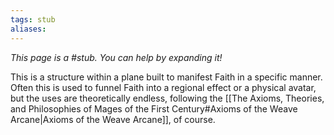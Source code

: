 ```yaml
---
tags: stub
aliases:
---
```


*This page is a #stub. You can help by expanding it!*

This is a structure within a plane built to manifest Faith in a specific manner. Often this is used to funnel Faith into a regional effect or a physical avatar, but the uses are theoretically endless, following the [[The Axioms, Theories, and Philosophies of Mages of the First Century#Axioms of the Weave Arcane|Axioms of the Weave Arcane]], of course.